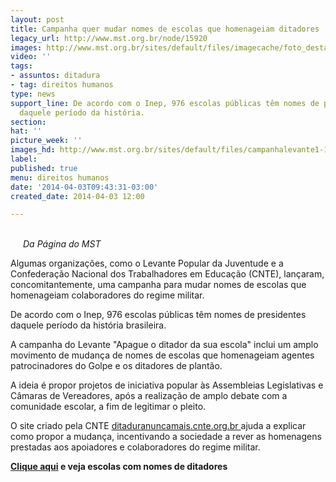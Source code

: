 ```yaml
---
layout: post
title: Campanha quer mudar nomes de escolas que homenageiam ditadores
legacy_url: http://www.mst.org.br/node/15920
images: http://www.mst.org.br/sites/default/files/imagecache/foto_destaque/campanhalevante1-1!.png
video: ''
tags:
- assuntos: ditadura
- tag: direitos humanos
type: news
support_line: De acordo com o Inep, 976 escolas públicas têm nomes de presidentes
  daquele período da história.
section: 
hat: ''
picture_week: ''
images_hd: http://www.mst.org.br/sites/default/files/campanhalevante1-1!.png
label: 
published: true
menu: direitos humanos
date: '2014-04-03T09:43:31-03:00'
created_date: 2014-04-03 12:00

---
```

<p><em><br></em><img style="margin: 10px; float: left;" src="http://www.mst.org.br/sites/default/files/campanhalevante1-1.png" alt=""><em>Da Página do MST</em></p><p>Algumas organizações, como o Levante Popular da Juventude e a Confederação Nacional dos Trabalhadores em Educação (CNTE), lançaram, concomitantemente, uma campanha para mudar nomes de escolas que homenageiam colaboradores do regime militar.</p><p>De acordo com o Inep, 976 escolas públicas têm nomes de presidentes daquele período da história brasileira.</p><p>A campanha do Levante "Apague o ditador da sua escola" inclui um amplo movimento de mudança de nomes de escolas que homenageiam agentes patrocinadores do Golpe e os ditadores de plantão.&nbsp;</p><p>A ideia é propor projetos de iniciativa popular às Assembleias Legislativas e Câmaras de Vereadores, após a realização de amplo debate com a comunidade escolar, a fim de legitimar o pleito.</p><p>O site criado pela CNTE <a href="http://ditaduranuncamais.cnte.org.br " target="_blank">ditaduranuncamais.cnte.org.br </a>ajuda a explicar como propor a mudança, incentivando a sociedade a rever as homenagens prestadas aos apoiadores e colaboradores do regime militar.</p><p><strong><a href="http://oglobo.globo.com/educacao/pais-tem-quase-mil-escolas-com-nomes-de-presidentes-da-ditadura-9782672" target="_blank">Clique aqui</a>&nbsp;e veja escolas com nomes de ditadores</strong></p><div>&nbsp;</div>
